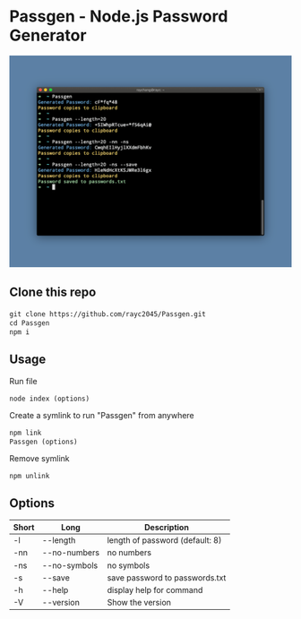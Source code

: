 # Passgen - Node.js Password Generator

[![Photo](https://raw.githubusercontent.com/rayc2045/Passgen/main/demo.png)](https://github.com/rayc2045/Passgen#passgen---nodejs-password-generator)

## Clone this repo
    git clone https://github.com/rayc2045/Passgen.git
    cd Passgen
    npm i

## Usage
Run file

    node index (options)

Create a symlink to run "Passgen" from anywhere

    npm link
    Passgen (options)

Remove symlink

    npm unlink

## Options
| Short | Long              | Description                     |
| ----- | ----------------- | ------------------------------- |
| -l    | --length <number> | length of password (default: 8) |
| -nn   | --no-numbers      | no numbers                      |
| -ns   | --no-symbols      | no symbols                      |
| -s    | --save            | save password to passwords.txt  |
| -h    | --help            | display help for command        |
| -V    | --version         | Show the version                |